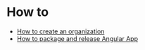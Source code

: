 # How to

* [How to create an organization](how-to-create-an-organization.md)
* [How to package and release Angular App](how-to-package-angular-app.md)